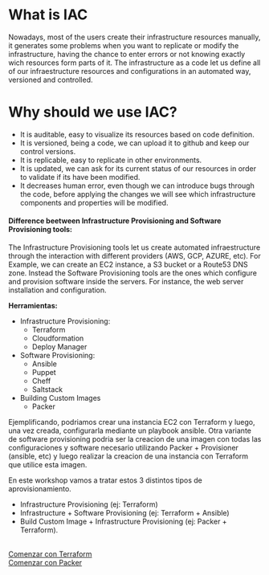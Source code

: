 # What is IAC
Nowadays, most of the users create their infrastructure resources manually, it generates some problems when you want to replicate or modify the infrastructure, having the chance to enter errors or not knowing exactly wich resources form parts of it.
The infrastructure as a code let us define all of our infraestructure resources and configurations in an automated way, versioned and controlled.

# Why should we use IAC?
   * It is auditable, easy to visualize its resources based on code definition.
   * It is versioned, being a code, we can upload it to github and keep our control versions.
   * It is replicable, easy to replicate in other environments.
   * It is updated, we can ask for its current status of our resources in order to validate if its have been modified.
   * It decreases human error, even though we can introduce bugs through the code, before applying the changes we will see which infrastructure components and properties will be modified.


#### Difference beetween Infrastructure Provisioning and Software Provisioning tools:
The Infrastructure Provisioning tools let us create automated infraestructure through the interaction with different providers (AWS, GCP, AZURE, etc). For Example, we can create an EC2 instance, a S3 bucket or a Route53 DNS zone.
Instead the Software Provisioning tools are the ones which configure and provision software inside the servers. For instance, the web server installation and configuration.

**Herramientas:**
   * Infrastructure Provisioning:
        + Terraform
        + Cloudformation
        + Deploy Manager
   * Software Provisioning:
        + Ansible
        + Puppet
        + Cheff 
        + Saltstack
   * Building Custom Images
        + Packer

Ejemplificando, podriamos crear una instancia EC2 con Terraform y luego, una vez creada, configurarla mediante un playbook ansible.
Otra variante de software provisioning podria ser la creacion de una imagen con todas las configuraciones y software necesario utilizando Packer + Provisioner (ansible, etc) y luego realizar la creacion de una instancia con Terraform que utilice esta imagen.

En este workshop vamos a tratar estos 3 distintos tipos de aprovisionamiento.
  * Infrastructure Provisioning (ej: Terraform)
  * Infrastructure + Software Provisioning (ej: Terraform + Ansible)
  * Build Custom Image + Infrastructure Provisioning (ej: Packer + Terraform).

<br/>
<a href="https://github.com/lpcalisi/cloudsec-workshop-iac/tree/master/terraform">Comenzar con Terraform</a>
<br/>
<a href="https://github.com/lpcalisi/cloudsec-workshop-iac/tree/master/packer">Comenzar con Packer</a>

